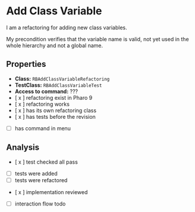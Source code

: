 # Add Class Variable

I am a refactoring for adding new class variables.

My precondition verifies that the variable name is valid, not yet used in the whole hierarchy and not a global name.

## Properties

- **Class:** ```RBAddClassVariableRefactoring```
- **TestClass:** ```RBAddClassVariableTest```
- **Access to command:** ???
- [ x ] refactoring exist in Pharo 9
- [ x ] refactoring works 
- [ x ] has its own refactoring class  
- [ x ] has tests before the revision
- [  ] has command in menu

## Analysis

- [ x ] test checked all pass
- [  ] tests were added
- [  ] tests were refactored
- [ x ] implementation reviewed
- [ ] interaction flow todo

